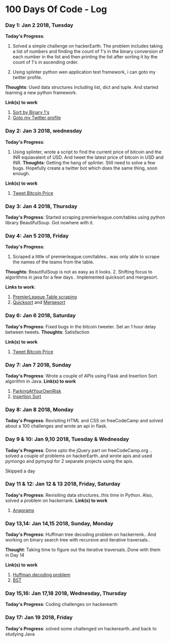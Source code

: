 # 100 Days Of Code - Log


### Day 1: Jan 2 2018, Tuesday 

**Today's Progress**: 
1. Solved a simple challenge on hackerEarth. The problem includes taking a list of numbers and finding the count of 1's in the binary conversion of each number in the list and then printing the list after sorting it by the count of 1's in ascending order.

2. Using splinter python wen application test framework, i can goto my twitter profile.

**Thoughts**: Used data structures including list, dict and tuple. And started learning a new python framework.

**Link(s) to work**
1. [Sort by Binary 1's](https://github.com/basithamid/Python-Challenges/blob/master/sort-by-binary-ones.py)
2. [Goto my Twitter profile](https://github.com/basithamid/python-splinter/blob/master/test.py)

### Day 2: Jan 3 2018, wednesday 

**Today's Progress**: 
1. Using splinter, wrote a script to find the current price of bitcoin and the INR equiavalent of USD. And tweet the latest price of bitcoin in USD and INR.
**Thoughts**: Getting the hang of splinter. Still need to solve a few bugs. Hopefully create a twitter bot which does the same thing, soon enough.

**Link(s) to work**
1. [Tweet Bitcoin Price](https://github.com/basithamid/python-splinter/blob/master/bitcoin-price-tweeter.py)


### Day 3: Jan 4 2018, Thursday 

**Today's Progress**: Started scraping premierleague.com/tables using python library BeautifulSoup. Got nowhere with it.

### Day 4: Jan 5 2018, Friday

**Today's Progress**: 
1. Scraped a little of premierleague.com/tables.. was only able to scrape the names of the teams from the table.

**Thoughts**: BeautifulSoup is not as easy as it looks.
2. Shifting focus to algorithms in java for a few days . Implemented quicksort and mergesort.

**Links to work**:
1. [PremierLeague Table scraping](https://github.com/basithamid/scrapping/blob/master/plscrapping.py)
2. [Quicksort](https://github.com/basithamid/algorithms/blob/master/Quicksort.java) and [Mergesort](https://github.com/basithamid/algorithms/blob/master/MergeSort.java)

### Day 6: Jan 6 2018, Saturday

**Today's Progress**: Fixed bugs in the bitcoin tweeter. Set an 1 hour delay between tweets.
**Thoughts**: Satisfaction

**Link(s) to work**
1. [Tweet Bitcoin Price](https://github.com/basithamid/python-splinter/blob/master/bitcoin-price-tweeter.py)



### Day 7: Jan 7 2018, Sunday

**Today's Progress**: Wrote a couple of APIs using Flask and Insertion Sort algorithm in Java.
**Link(s) to work**
1. [ParkingAtYourOwnRisk](https://github.com/djpranshu/ParkingAtOwnersRisk/tree/master/BackEnd)
2. [Insertion Sort](https://github.com/basithamid/algorithms/blob/master/InsertionSort.java)

### Day 8: Jan 8 2018, Monday

**Today's Progress**: Revisiting HTML and CSS on freeCodeCamp and solved about a 100 challenges and wrote an api in flask.


### Day 9 & 10: Jan 9,10 2018, Tuesday & Wednesday
**Today's Progress**: Done upto the jQuery part on freeCodeCamp.org .. solved a couple of problems on hackerEarth..and wrote apis 
and used pymongo and pymysql for 2 separate projects using the apis.

Skipped a day
### Day 11 & 12: Jan 12 & 13 2018, Friday, Saturday

**Today's Progress**: Revisiting data structures..this time in Python. Also, solved a problem on hackerrank.
**Link(s) to work**
1. [Anagrams](https://github.com/basithamid/Python-Challenges/blob/master/anagrams.py)


### Day 13,14: Jan 14,15 2018, Sunday, Monday

**Today's Progress**: Huffman tree decoding problem on hackerrenk.. And working on binary search tree with recursive and iterative traversals..

**Thought**: Taking time to figure out the iterative traversals..Done with them in Day 14

**Link(s) to work**
1. [Huffman decoding problem](https://www.hackerrank.com/challenges/tree-huffman-decoding/problem)
2. [BST](https://github.com/basithamid/algorithms/blob/master/bst.py)


### Day 15,16: Jan 17,18 2018, Wednesday, Thursday

**Today's Progress**: Coding challenges on hackerearth


### Day 17: Jan 19 2018, Friday

**Today's Progress**: solved some challenged on hackerearth..and back to studying Java
